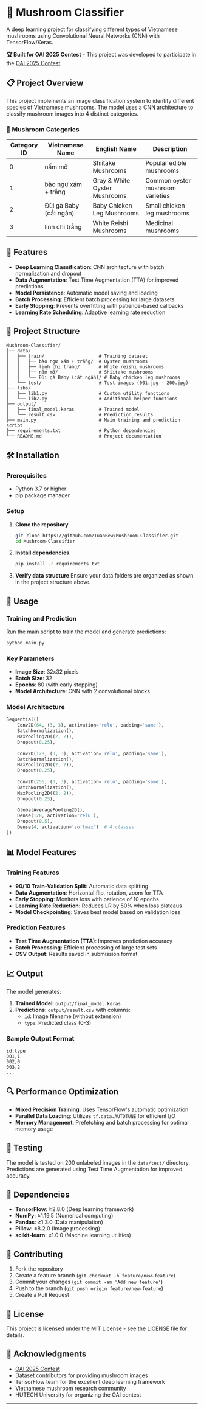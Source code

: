 # 🍄 Mushroom Classifier

A deep learning project for classifying different types of Vietnamese mushrooms using Convolutional Neural Networks (CNN) with TensorFlow/Keras.

**🏆 Built for OAI 2025 Contest** - This project was developed to participate in the [OAI 2025 Contest](https://oai.hutech.edu.vn)
## 📋 Project Overview

This project implements an image classification system to identify different species of Vietnamese mushrooms. The model uses a CNN architecture to classify mushroom images into 4 distinct categories.

### 🎯 Mushroom Categories

| Category ID | Vietnamese Name | English Name | Description |
|-------------|----------------|--------------|-------------|
| 0 | nấm mỡ | Shiitake Mushrooms | Popular edible mushrooms |
| 1 | bào ngư xám + trắng | Gray & White Oyster Mushrooms | Common oyster mushroom varieties |
| 2 | Đùi gà Baby (cắt ngắn) | Baby Chicken Leg Mushrooms | Small chicken leg mushrooms |
| 3 | linh chi trắng | White Reishi Mushrooms | Medicinal mushrooms |

## 🚀 Features

- **Deep Learning Classification**: CNN architecture with batch normalization and dropout
- **Data Augmentation**: Test Time Augmentation (TTA) for improved predictions
- **Model Persistence**: Automatic model saving and loading
- **Batch Processing**: Efficient batch processing for large datasets
- **Early Stopping**: Prevents overfitting with patience-based callbacks
- **Learning Rate Scheduling**: Adaptive learning rate reduction

## 📁 Project Structure

```
Mushroom-Classifier/
├── data/
│   ├── train/                    # Training dataset
│   │   ├── bào ngư xám + trắng/  # Oyster mushrooms
│   │   ├── linh chi trắng/       # White reishi mushrooms
│   │   ├── nấm mỡ/               # Shiitake mushrooms
│   │   └── Đùi gà Baby (cắt ngắn)/ # Baby chicken leg mushrooms
│   └── test/                     # Test images (001.jpg - 200.jpg)
├── libs/
│   ├── lib1.py                   # Custom utility functions
│   └── lib2.py                   # Additional helper functions
├── output/
│   ├── final_model.keras         # Trained model
│   └── result.csv                # Prediction results
├── main.py                       # Main training and prediction script
├── requirements.txt              # Python dependencies
└── README.md                     # Project documentation
```

## 🛠️ Installation

### Prerequisites

- Python 3.7 or higher
- pip package manager

### Setup

1. **Clone the repository**
   ```bash
   git clone https://github.com/TuanBew/Mushroom-Classifier.git
   cd Mushroom-Classifier
   ```

2. **Install dependencies**
   ```bash
   pip install -r requirements.txt
   ```

3. **Verify data structure**
   Ensure your data folders are organized as shown in the project structure above.

## 🔧 Usage

### Training and Prediction

Run the main script to train the model and generate predictions:

```bash
python main.py
```

### Key Parameters

- **Image Size**: 32x32 pixels
- **Batch Size**: 32
- **Epochs**: 80 (with early stopping)
- **Model Architecture**: CNN with 2 convolutional blocks

### Model Architecture

```python
Sequential([
    Conv2D(64, (3, 3), activation='relu', padding='same'),
    BatchNormalization(),
    MaxPooling2D((2, 2)),
    Dropout(0.25),
    
    Conv2D(128, (3, 3), activation='relu', padding='same'),
    BatchNormalization(),
    MaxPooling2D((2, 2)),
    Dropout(0.25),
    
    Conv2D(256, (3, 3), activation='relu', padding='same'),
    BatchNormalization(),
    MaxPooling2D((2, 2)),
    Dropout(0.25),
    
    GlobalAveragePooling2D(),
    Dense(128, activation='relu'),
    Dropout(0.5),
    Dense(4, activation='softmax')  # 4 classes
])
```

## 📊 Model Features

### Training Features
- **90/10 Train-Validation Split**: Automatic data splitting
- **Data Augmentation**: Horizontal flip, rotation, zoom for TTA
- **Early Stopping**: Monitors loss with patience of 10 epochs
- **Learning Rate Reduction**: Reduces LR by 50% when loss plateaus
- **Model Checkpointing**: Saves best model based on validation loss

### Prediction Features
- **Test Time Augmentation (TTA)**: Improves prediction accuracy
- **Batch Processing**: Efficient processing of large test sets
- **CSV Output**: Results saved in submission format

## 📈 Output

The model generates:

1. **Trained Model**: `output/final_model.keras`
2. **Predictions**: `output/result.csv` with columns:
   - `id`: Image filename (without extension)
   - `type`: Predicted class (0-3)

### Sample Output Format

```csv
id,type
001,1
002,0
003,2
...
```

## 🔍 Performance Optimization

- **Mixed Precision Training**: Uses TensorFlow's automatic optimization
- **Parallel Data Loading**: Utilizes `tf.data.AUTOTUNE` for efficient I/O
- **Memory Management**: Prefetching and batch processing for optimal memory usage

## 🧪 Testing

The model is tested on 200 unlabeled images in the `data/test/` directory. Predictions are generated using Test Time Augmentation for improved accuracy.

## 📝 Dependencies

- **TensorFlow**: ≥2.8.0 (Deep learning framework)
- **NumPy**: ≥1.19.5 (Numerical computing)
- **Pandas**: ≥1.3.0 (Data manipulation)
- **Pillow**: ≥8.2.0 (Image processing)
- **scikit-learn**: ≥1.0.0 (Machine learning utilities)

## 🤝 Contributing

1. Fork the repository
2. Create a feature branch (`git checkout -b feature/new-feature`)
3. Commit your changes (`git commit -am 'Add new feature'`)
4. Push to the branch (`git push origin feature/new-feature`)
5. Create a Pull Request

## 📄 License

This project is licensed under the MIT License - see the [LICENSE](LICENSE) file for details.

## 🙏 Acknowledgments

- [OAI 2025 Contest](https://oai.hutech.edu.vn)
- Dataset contributors for providing mushroom images
- TensorFlow team for the excellent deep learning framework
- Vietnamese mushroom research community
- HUTECH University for organizing the OAI contest

---

